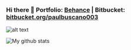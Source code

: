 ### Hi there 👋 Portfolio: [Behance](https://www.behance.net/paulbuscano003) | Bitbucket: [bitbucket.org/paulbuscano003](https://bitbucket.org/paulbuscano)

![alt text](https://www.freecodecamp.org/news/content/images/size/w2000/2020/01/image-27-1.png)

![My github stats](https://github-readme-stats.vercel.app/api?username=buscanopaul&theme=dark&show_icons=true)
